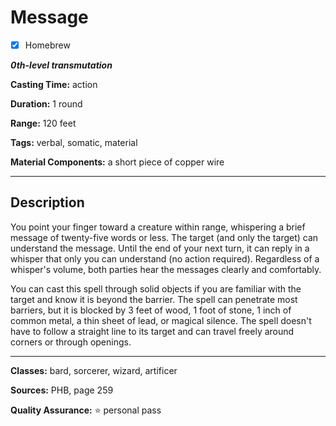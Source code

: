 # Message

- [x] Homebrew

***0th-level transmutation***

**Casting Time:** action

**Duration:** 1 round

**Range:** 120 feet

**Tags:** verbal, somatic, material

**Material Components:** a short piece of copper wire

---

## Description
You point your finger toward a creature within range, whispering a brief message of twenty-five words or less.
The target (and only the target) can understand the message.
Until the end of your next turn, it can reply in a whisper that only you can understand (no action required).
Regardless of a whisper's volume, both parties hear the messages clearly and comfortably.

You can cast this spell through solid objects if you are familiar with the target and know it is beyond the barrier.
The spell can penetrate most barriers, but it is blocked by 3 feet of wood, 1 foot of stone, 1 inch of common metal, a thin sheet of lead, or magical silence.
The spell doesn't have to follow a straight line to its target and can travel freely around corners or through openings.

---

**Classes:** bard, sorcerer, wizard, artificer

**Sources:** PHB, page 259

**Quality Assurance:** :star: personal pass
